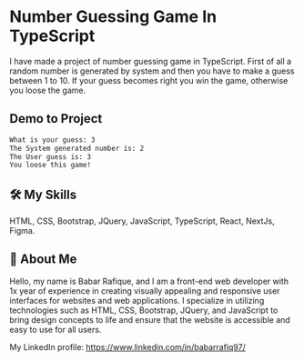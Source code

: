 
# Number Guessing Game In TypeScript
I have made a project of number guessing game in TypeScript. First of all a random number is generated by system and then you have to make a guess between 1 to 10. If your guess becomes right you win the game, otherwise you loose the game. 


## Demo to Project

```bash
What is your guess: 3
The System generated number is: 2
The User guess is: 3
You loose this game!
```


## 🛠 My Skills
HTML, CSS, Bootstrap, JQuery, JavaScript, TypeScript, React, NextJs, Figma.


## 🚀 About Me
Hello, my name is Babar Rafique, and I am a front-end web developer with 1x year of experience in creating visually appealing and responsive user interfaces for websites and web applications. I specialize in utilizing technologies such as HTML, CSS, Bootstrap, JQuery, and JavaScript to bring design concepts to life and ensure that the website is accessible and easy to use for all users.

My LinkedIn profile: https://www.linkedin.com/in/babarrafiq97/
